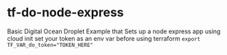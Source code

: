 # tf-do-node-express

Basic Digital Ocean Droplet Example that Sets up a node express app using cloud init
set your token as an env var before using terraform `export TF_VAR_do_token="TOKEN_HERE"`

